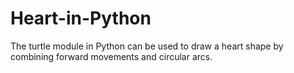 # Heart-in-Python
 The turtle module in Python can be used to draw a heart shape by combining forward movements and circular arcs.
